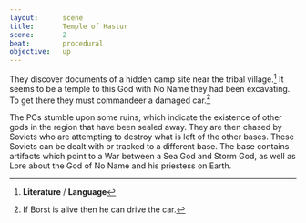```yaml
---
layout:      scene
title:       Temple of Hastur
scene:       2
beat:        procedural
objective:   up
---
```



They discover documents of a hidden camp site near the tribal village.[^0]
It seems to be a temple to this God with No Name they had been excavating.
To get there they must commandeer a damaged car.[^1]

The PCs stumble upon some ruins,
which indicate the existence of other gods in the region that have been sealed away.
They are then chased by Soviets who are attempting to destroy what is left of the other bases.
These Soviets can be dealt with or tracked to a different base.
The base contains artifacts which point to a War between a Sea God and Storm God,
as well as Lore about the God of No Name and his priestess on Earth.


[^0]: **Literature** / **Language**
[^1]: If Borst is alive then he can drive the car.












